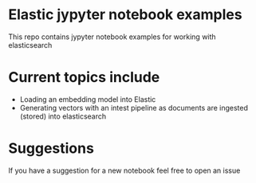 # Elastic jypyter notebook examples
This repo contains jypyter notebook examples for working with elasticsearch

# Current topics include
- Loading an embedding model into Elastic
- Generating vectors with an intest pipeline as documents are ingested (stored) into elasticsearch

# Suggestions
If you have a suggestion for a new notebook feel free to open an issue